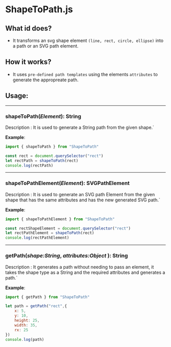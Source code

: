 # ShapeToPath.js
## What id does?
- It transforms an svg shape element `(line, rect, circle, ellipse)` into a path or an SVG path element.

## How it works?
- It uses `pre-defined path templates` using the elements `attributes` to generate the appropreate path.
  
## Usage:
---
### **shapeToPath**(*Element*): String

Description
:  It is used to generate a String path from the given shape.`

**Example**:
```js
import { shapeToPath } from "ShapeToPath"

const rect = document.querySelector("rect")
let rectPath = shapeToPath(rect)
console.log(rectPath)
```
---
### **shapeToPathElement**(*Element*): SVGPathElement

Description
:  It is used to generate an SVG path Element from the given shape that has the same attributes and has the new generated SVG path.`

**Example**:
```js
import { shapeToPathElement } from "ShapeToPath"

const rectShapeElement = document.querySelector("rect")
let rectPathElement = shapeToPath(rect)
console.log(rectPathElement)
```

---
### **getPath**(*shape:String*, *attributes:Object* ): String

Description
:  It generates a path without needing to pass an element, it takes the shape type as a String and the required attributes and generates a path.`

**Example**:
```js
import { getPath } from "ShapeToPath"

let path = getPath("rect",{
    x: 5,
    y: 10,
    height: 25,
    width: 35,
    rx: 25
})
console.log(path)
```
